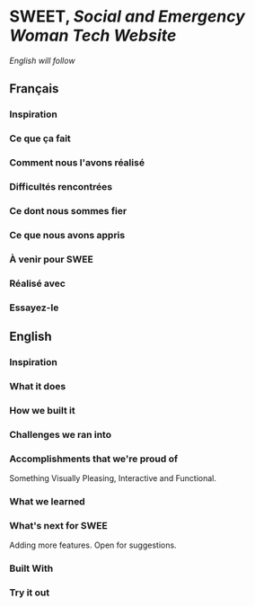 # SWEET, _Social and Emergency Woman Tech Website_
_English will follow_
## Français
### Inspiration

### Ce que ça fait

### Comment nous l'avons réalisé

### Difficultés rencontrées

### Ce dont nous sommes fier

### Ce que nous avons appris

### À venir pour SWEE

### Réalisé avec

### Essayez-le


## English
### Inspiration

### What it does

### How we built it

### Challenges we ran into

### Accomplishments that we're proud of
Something Visually Pleasing, Interactive and Functional.

### What we learned

### What's next for SWEE
Adding more features. Open for suggestions.

### Built With

### Try it out
